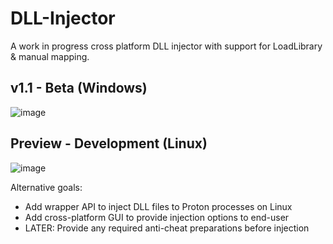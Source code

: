 # DLL-Injector
A work in progress cross platform DLL injector with support for LoadLibrary &amp; manual mapping.

## v1.1 - Beta (Windows)
![image](https://github.com/keybangz/DLL-Injector/assets/23132897/97257818-3630-4c93-8058-673d7b395656)

## Preview - Development (Linux)
![image](https://github.com/keybangz/DLL-Injector/assets/23132897/61204aee-3270-4013-8289-de4da333de7a)

Alternative goals:
- Add wrapper API to inject DLL files to Proton processes on Linux
- Add cross-platform GUI to provide injection options to end-user
- LATER: Provide any required anti-cheat preparations before injection
